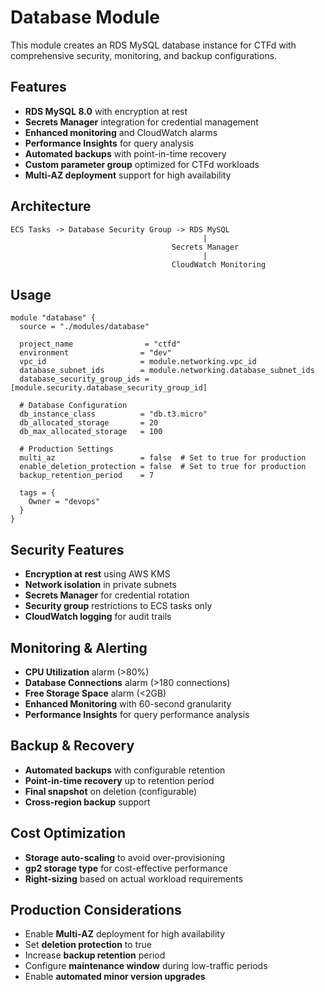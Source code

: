 # Database Module

This module creates an RDS MySQL database instance for CTFd with comprehensive security, monitoring, and backup configurations.

## Features

- **RDS MySQL 8.0** with encryption at rest
- **Secrets Manager** integration for credential management
- **Enhanced monitoring** and CloudWatch alarms
- **Performance Insights** for query analysis
- **Automated backups** with point-in-time recovery
- **Custom parameter group** optimized for CTFd workloads
- **Multi-AZ deployment** support for high availability

## Architecture

```
ECS Tasks -> Database Security Group -> RDS MySQL
                                           |
                                    Secrets Manager
                                           |
                                    CloudWatch Monitoring
```

## Usage

```hcl
module "database" {
  source = "./modules/database"

  project_name                = "ctfd"
  environment                = "dev"
  vpc_id                     = module.networking.vpc_id
  database_subnet_ids        = module.networking.database_subnet_ids
  database_security_group_ids = [module.security.database_security_group_id]

  # Database Configuration
  db_instance_class          = "db.t3.micro"
  db_allocated_storage       = 20
  db_max_allocated_storage   = 100
  
  # Production Settings
  multi_az                   = false  # Set to true for production
  enable_deletion_protection = false  # Set to true for production
  backup_retention_period    = 7

  tags = {
    Owner = "devops"
  }
}
```

## Security Features

- **Encryption at rest** using AWS KMS
- **Network isolation** in private subnets
- **Secrets Manager** for credential rotation
- **Security group** restrictions to ECS tasks only
- **CloudWatch logging** for audit trails

## Monitoring & Alerting

- **CPU Utilization** alarm (>80%)
- **Database Connections** alarm (>180 connections)
- **Free Storage Space** alarm (<2GB)
- **Enhanced Monitoring** with 60-second granularity
- **Performance Insights** for query performance analysis

## Backup & Recovery

- **Automated backups** with configurable retention
- **Point-in-time recovery** up to retention period
- **Final snapshot** on deletion (configurable)
- **Cross-region backup** support

## Cost Optimization

- **Storage auto-scaling** to avoid over-provisioning
- **gp2 storage type** for cost-effective performance
- **Right-sizing** based on actual workload requirements

## Production Considerations

- Enable **Multi-AZ** deployment for high availability
- Set **deletion protection** to true
- Increase **backup retention** period
- Configure **maintenance window** during low-traffic periods
- Enable **automated minor version upgrades**